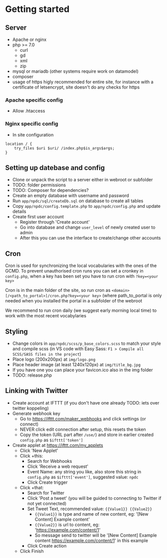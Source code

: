 # Getting started

## Server
- Apache or nginx
- php >= 7.0
  - curl
  - gd
  - xml
  - zip
- mysql or mariadb (other systems require work on datamodel)
- composer
- usage of https higly recommended for entire site, for instance with a certificate of letsencrypt, site doesn't do any checks for https

### Apache specific config
- Allow .htaccess

### Nginx specific config
- In site configuration
```
location / {
    try_files $uri $uri/ /index.php$is_args$args;
}
```

## Setting up datebase and config
- Clone or unpack the script to a server either in webroot or subfolder
- TODO: folder permissions
- TODO: Composer for dependencies?
- Create an empty database with username and password
- Run `app/npdc/sql/createDb.sql` on database to create all tables
- Copy `app/npdc/config.template.php` to `app/npdc/config.php` and update details
- Create first user account
  - Register through 'Create account'
  - Go into database and change `user_level` of newly created user to admin
  - After this you can use the interface to create/change other accounts

## Cron
Cron is used for synchronizing the local vocabularies with the ones of the GCMD. To prevent unauthorised cron runs you can set a cronkey in `config.php`, when a key has been set you have to run cron with `?key=<your key>`

Cron is in the main folder of the site, so run cron as `<domain>[/<path_to_portal>]/cron.php?key=<your key>` (where path_to_portal is only needed when you installed the portal in a subfolder of the webroot

We recommend to run cron daily (we suggest early morning local time) to work with the most recent vocabylaries

## Styling
- Change colors in `app/npdc/scss/p_base_colors.scss` to match your style and compile scss (in VS code with Easy Sass: `F1 > Compile all SCSS/SASS files in the project`)
- Place logo (200x200px) at `img/logo.png`
- Place header image (at least 1240x120px) at `img/title_bg.jpg`
- If you have one you can place your favicon.ico also in the img folder
- TODO: release.php

## Linking with Twitter
- Create account at IFTTT (if you don't have one already TODO: iets over twitter koppeling)
- Generate webhook key
  - Go to https://ifttt.com/maker_webhooks and click settings (or connect)
  - NEVER click edit connection after setup, this resets the token
  - Copy the token (URL part after `/use/`) and store in earlier created `config.php` as `$ifttt['token']`
- Create applet at https://ifttt.com/my_applets
  - Click 'New Applet'
  - Click +this:
    - Search for Webhooks
    - Click 'Receive a web request'
    - Event Name: any string you like, also store this string in `config.php` as `$ifttt['event']`, suggested value: `npdc`
    - Click Create trigger
  - Click +that:
    - Search for Twitter
    - Click 'Post a tweet' (you will be guided to connecting to Twitter if not yet connected)
    - Set Tweet Text, recommended value: `{{Value1}} {{Value2}}`
      - `{{Value1}}` is type and name of new content, eg: '[New Content] Example content'
      - `{{Value2}}` is url to content, eg: 'https://example.com/content/1'
      - So message send to twitter will be '[New Content] Example content https://example.com/content/1' in this example
    - Click Create action
  - Click Finish